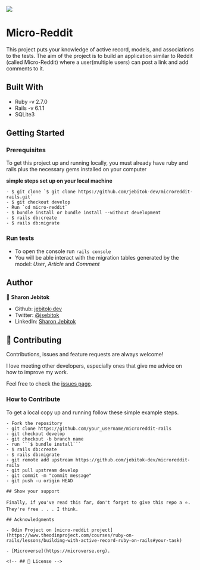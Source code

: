 ![](https://img.shields.io/badge/Microverse-blueviolet)

# Micro-Reddit

This project puts your knowledge of active record, models, and associations to the tests. The aim of the project is to build an application similar to Reddit (called Micro-Reddit) where a user(multiple users) can post a link and add comments to it.

## Built With

- Ruby -v 2.7.0
- Rails -v 6.1.1
- SQLite3

## Getting Started

### Prerequisites

To get this project up and running locally, you must already have ruby and rails plus the necessary gems installed on your computer

**simple steps set up on your local machine**

```
- $ git clone `$ git clone https://github.com/jebitok-dev/microreddit-rails.git`
- $ git checkout develop
- Run `cd micro-reddit`
- $ bundle install or bundle install --without development
- $ rails db:create
- $ rails db:migrate
```

### Run tests

- To open the console run `rails console`
- You will be able interact with the migration tables generated by the model: _User_, _Article_ and _Comment_

## Author

👤 **Sharon Jebitok**

- Github: [jebitok-dev](https://github.com/jebitok-dev)
- Twitter: [@jsebitok](https://twitter.com/jsebitok)
- LinkedIn: [Sharon Jebitok](https://www.linkedin.com/in/sharon-jebitok/)

## 🤝 Contributing

Contributions, issues and feature requests are always welcome!

I love meeting other developers, especially ones that give me advice on how to improve my work.

Feel free to check the [issues page](https://github.com/jebitok-dev/microreddit-rails/issues).

### How to Contribute

To get a local copy up and running follow these simple example steps.

````
- Fork the repository
- git clone https://github.com/your_username/microreddit-rails
- git checkout develop
- git checkout -b branch name
- run ```$ bundle install```
- $ rails db:create
- $ rails db:migrate
- git remote add upstream https://github.com/jebitok-dev/microreddit-rails
- git pull upstream develop
- git commit -m "commit message"
- git push -u origin HEAD

## Show your support

Finally, if you've read this far, don't forget to give this repo a ⭐️. They're free . . . I think.

## Acknowledgments

- Odin Project on [micro-reddit project](https://www.theodinproject.com/courses/ruby-on-rails/lessons/building-with-active-record-ruby-on-rails#your-task)

- [Microverse](https://microverse.org).

<!-- ## 📝 License -->
````
